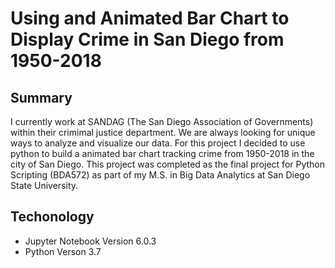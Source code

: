 # Using and Animated Bar Chart to Display Crime in San Diego from 1950-2018

## Summary
I currently work at SANDAG (The San Diego Association of Governments) within their crimimal justice department. We are always looking for unique ways to analyze and visualize our data. For this project I decided to use python to build a animated bar chart tracking crime from 1950-2018 in the city of San Diego. This project was completed as the final project for Python Scripting (BDA572) as part of my M.S. in Big Data Analytics at San Diego State University. 

## Techonology
* Jupyter Notebook Version 6.0.3
* Python Verson 3.7
